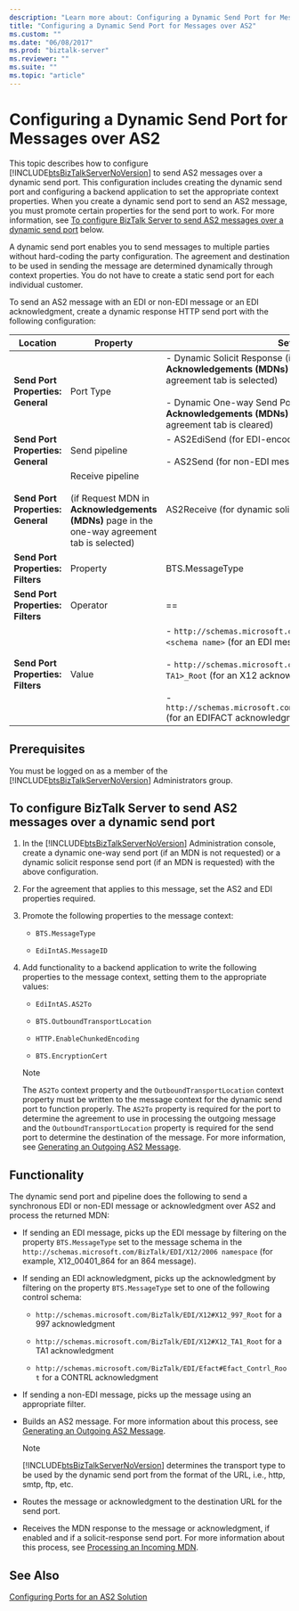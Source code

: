 ```yaml
---
description: "Learn more about: Configuring a Dynamic Send Port for Messages over AS2"
title: "Configuring a Dynamic Send Port for Messages over AS2"
ms.custom: ""
ms.date: "06/08/2017"
ms.prod: "biztalk-server"
ms.reviewer: ""
ms.suite: ""
ms.topic: "article"
---
```

# Configuring a Dynamic Send Port for Messages over AS2
This topic describes how to configure [!INCLUDE[btsBizTalkServerNoVersion](../includes/btsbiztalkservernoversion-md.md)] to send AS2 messages over a dynamic send port. This configuration includes creating the dynamic send port and configuring a backend application to set the appropriate context properties. When you create a dynamic send port to send an AS2 message, you must promote certain properties for the send port to work. For more information, see [To configure BizTalk Server to send AS2 messages over a dynamic send port](../core/configuring-a-dynamic-send-port-for-messages-over-as2.md#BKMK_Proc) below.  
  
 A dynamic send port enables you to send messages to multiple parties without hard-coding the party configuration. The agreement and destination to be used in sending the message are determined dynamically through context properties. You do not have to create a static send port for each individual customer.  
  
 To send an AS2 message with an EDI or non-EDI message or an EDI acknowledgment, create a dynamic response HTTP send port with the following configuration:  
  
|Location|Property|Setting|  
|--------------|--------------|-------------|  
|**Send Port Properties: General**|Port Type|- Dynamic Solicit Response (if Request MDN in **Acknowledgements (MDNs)** page in the one-way agreement tab is selected)<br /><br /> - Dynamic One-way Send Port (if Request MDN in **Acknowledgements (MDNs)** page in the one-way agreement tab is cleared)|  
|**Send Port Properties: General**|Send pipeline|- AS2EdiSend (for EDI-encoded messages)<br /><br /> - AS2Send (for non-EDI messages)|  
|**Send Port Properties: General**|Receive pipeline<br /><br /> (if Request MDN in **Acknowledgements (MDNs)** page in the one-way agreement tab is selected)|AS2Receive (for dynamic solicit response send port)|  
|**Send Port Properties: Filters**|Property|BTS.MessageType|  
|**Send Port Properties: Filters**|Operator|==|  
|**Send Port Properties: Filters**|Value|- `http://schemas.microsoft.com/BizTalk/EDI/X12/2006#<schema name>` (for an EDI message)<br /><br /> - `http://schemas.microsoft.com/Edi/X12#X12_<997 or TA1>_Root` (for an X12 acknowledgment)<br /><br /> - `http://schemas.microsoft.com/Edi/Efact#Efact_Contrl_Root` (for an EDIFACT acknowledgment)|  
  
## Prerequisites  
 You must be logged on as a member of the [!INCLUDE[btsBizTalkServerNoVersion](../includes/btsbiztalkservernoversion-md.md)] Administrators group.  
  
##  <a name="BKMK_Proc"></a> To configure BizTalk Server to send AS2 messages over a dynamic send port  
  
1. In the [!INCLUDE[btsBizTalkServerNoVersion](../includes/btsbiztalkservernoversion-md.md)] Administration console, create a dynamic one-way send port (if an MDN is not requested) or a dynamic solicit response send port (if an MDN is requested) with the above configuration.  
  
2. For the agreement that applies to this message, set the AS2 and EDI properties required.  
  
3. Promote the following properties to the message context:  
  
   -   `BTS.MessageType`  
  
   -   `EdiIntAS.MessageID`  
  
4. Add functionality to a backend application to write the following properties to the message context, setting them to the appropriate values:  
  
   -   `EdiIntAS.AS2To`  
  
   -   `BTS.OutboundTransportLocation`  
  
   -   `HTTP.EnableChunkedEncoding`  
  
   -   `BTS.EncryptionCert`  
  
   > [!NOTE]
   >  The `AS2To` context property and the `OutboundTransportLocation` context property must be written to the message context for the dynamic send port to function properly. The `AS2To` property is required for the port to determine the agreement to use in processing the outgoing message and the `OutboundTransportLocation` property is required for the send port to determine the destination of the message. For more information, see [Generating an Outgoing AS2 Message](../core/generating-an-outgoing-as2-message.md).  
  
## Functionality  
 The dynamic send port and pipeline does the following to send a synchronous EDI or non-EDI message or acknowledgment over AS2 and process the returned MDN:  
  
- If sending an EDI message, picks up the EDI message by filtering on the property `BTS.MessageType` set to the message schema in the `http://schemas.microsoft.com/BizTalk/EDI/X12/2006 namespace` (for example, X12_00401_864 for an 864 message).  
  
- If sending an EDI acknowledgment, picks up the acknowledgment by filtering on the property `BTS.MessageType` set to one of the following control schema:  
  
  -   `http://schemas.microsoft.com/BizTalk/EDI/X12#X12_997_Root` for a 997 acknowledgment  
  
  -   `http://schemas.microsoft.com/BizTalk/EDI/X12#X12_TA1_Root` for a TA1 acknowledgment  
  
  -   `http://schemas.microsoft.com/BizTalk/EDI/Efact#Efact_Contrl_Root` for a CONTRL acknowledgment  
  
- If sending a non-EDI message, picks up the message using an appropriate filter.  
  
- Builds an AS2 message. For more information about this process, see [Generating an Outgoing AS2 Message](../core/generating-an-outgoing-as2-message.md).  
  
  > [!NOTE]
  >  [!INCLUDE[btsBizTalkServerNoVersion](../includes/btsbiztalkservernoversion-md.md)] determines the transport type to be used by the dynamic send port from the format of the URL, i.e., http, smtp, ftp, etc.  
  
- Routes the message or acknowledgment to the destination URL for the send port.  
  
- Receives the MDN response to the message or acknowledgment, if enabled and if a solicit-response send port. For more information about this process, see [Processing an Incoming MDN](../core/processing-an-incoming-mdn.md).  
  
## See Also  
 [Configuring Ports for an AS2 Solution](../core/configuring-ports-for-an-as2-solution.md)
